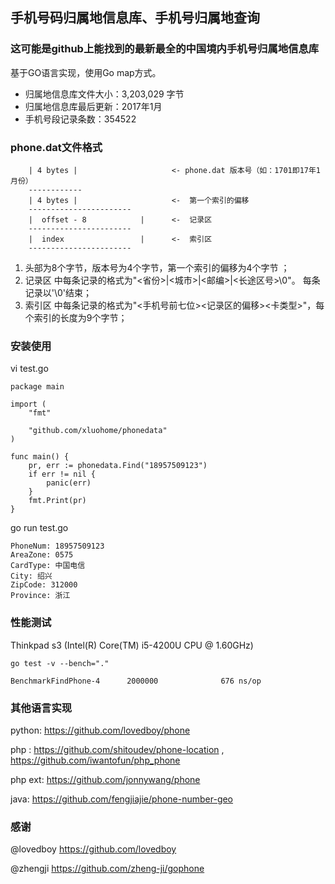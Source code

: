 手机号码归属地信息库、手机号归属地查询
----------------------------

### 这可能是github上能找到的最新最全的中国境内手机号归属地信息库
基于GO语言实现，使用Go map方式。

 - 归属地信息库文件大小：3,203,029 字节
 - 归属地信息库最后更新：2017年1月
 - 手机号段记录条数：354522

### phone.dat文件格式
 
        | 4 bytes |                     <- phone.dat 版本号（如：1701即17年1月份）
        ------------
        | 4 bytes |                     <-  第一个索引的偏移
        -----------------------
        |  offset - 8            |      <-  记录区
        -----------------------
        |  index                 |      <-  索引区
        -----------------------

1. 头部为8个字节，版本号为4个字节，第一个索引的偏移为4个字节 ；
2. 记录区 中每条记录的格式为"<省份>|<城市>|<邮编>|<长途区号>\0"。 每条记录以'\0'结束；
3. 索引区 中每条记录的格式为"<手机号前七位><记录区的偏移><卡类型>"，每个索引的长度为9个字节； 

### 安装使用

 vi test.go

```
package main

import (
	"fmt"

	"github.com/xluohome/phonedata"
)

func main() {
	pr, err := phonedata.Find("18957509123")
	if err != nil {
		panic(err)
	}
	fmt.Print(pr)
}

````
go run test.go

```
PhoneNum: 18957509123
AreaZone: 0575
CardType: 中国电信
City: 绍兴
ZipCode: 312000
Province: 浙江
```

### 性能测试
Thinkpad s3 (Intel(R) Core(TM) i5-4200U CPU @ 1.60GHz)

```
go test -v --bench="."

BenchmarkFindPhone-4      2000000              676 ns/op

```



### 其他语言实现

python: https://github.com/lovedboy/phone
 
php :  https://github.com/shitoudev/phone-location , https://github.com/iwantofun/php_phone

php ext: https://github.com/jonnywang/phone

java: https://github.com/fengjiajie/phone-number-geo

### 感谢
@lovedboy https://github.com/lovedboy

@zhengji  https://github.com/zheng-ji/gophone

